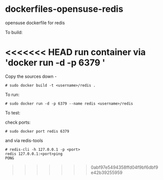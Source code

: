 dockerfiles-opensuse-redis
========================

opensuse dockerfile for redis

To build:

<<<<<<< HEAD
run container via 'docker run -d -p 6379 ' 
=======
Copy the sources down -

    # sudo docker build -t <username>/redis .

To run:

    # sudo docker run -d -p 6379 --name redis <username>/redis

To test:

  check ports:

    # sudo docker port redis 6379
  
  and via redis-tools 
  
    # redis-cli -h 127.0.0.1 -p <port>
    redis 127.0.0.1:<port>ping
    PONG
    
 
>>>>>>> 0abf97e5494358ffd04f9bf6dbf9e42b39255959


